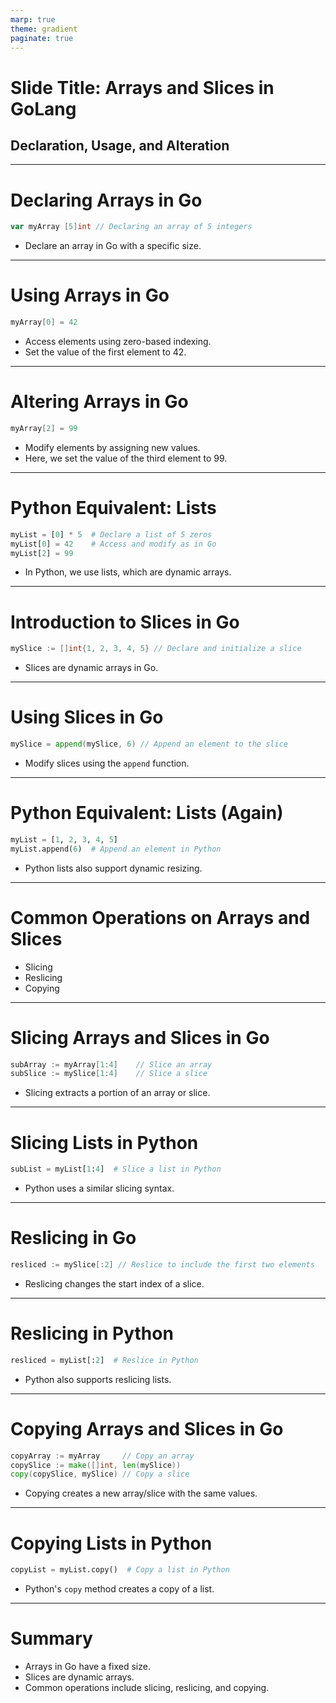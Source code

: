 ```yaml
---
marp: true
theme: gradient
paginate: true
---
```


# Slide Title: Arrays and Slices in GoLang
## Declaration, Usage, and Alteration

---

# Declaring Arrays in Go
```go
var myArray [5]int // Declaring an array of 5 integers
```

- Declare an array in Go with a specific size.

---

# Using Arrays in Go
```go
myArray[0] = 42
```

- Access elements using zero-based indexing.
- Set the value of the first element to 42.

---

# Altering Arrays in Go
```go
myArray[2] = 99
```

- Modify elements by assigning new values.
- Here, we set the value of the third element to 99.

---

# Python Equivalent: Lists
```python
myList = [0] * 5  # Declare a list of 5 zeros
myList[0] = 42    # Access and modify as in Go
myList[2] = 99
```

- In Python, we use lists, which are dynamic arrays.

---

# Introduction to Slices in Go
```go
mySlice := []int{1, 2, 3, 4, 5} // Declare and initialize a slice
```

- Slices are dynamic arrays in Go.

---

# Using Slices in Go
```go
mySlice = append(mySlice, 6) // Append an element to the slice
```

- Modify slices using the `append` function.

---

# Python Equivalent: Lists (Again)
```python
myList = [1, 2, 3, 4, 5]
myList.append(6)  # Append an element in Python
```

- Python lists also support dynamic resizing.

---

# Common Operations on Arrays and Slices
- Slicing
- Reslicing
- Copying

---

# Slicing Arrays and Slices in Go
```go
subArray := myArray[1:4]    // Slice an array
subSlice := mySlice[1:4]    // Slice a slice
```

- Slicing extracts a portion of an array or slice.

---

# Slicing Lists in Python
```python
subList = myList[1:4]  # Slice a list in Python
```

- Python uses a similar slicing syntax.

---

# Reslicing in Go
```go
resliced := mySlice[:2] // Reslice to include the first two elements
```

- Reslicing changes the start index of a slice.

---

# Reslicing in Python
```python
resliced = myList[:2]  # Reslice in Python
```

- Python also supports reslicing lists.

---

# Copying Arrays and Slices in Go
```go
copyArray := myArray     // Copy an array
copySlice := make([]int, len(mySlice))
copy(copySlice, mySlice) // Copy a slice
```

- Copying creates a new array/slice with the same values.

---

# Copying Lists in Python
```python
copyList = myList.copy()  # Copy a list in Python
```

- Python's `copy` method creates a copy of a list.

---

# Summary
- Arrays in Go have a fixed size.
- Slices are dynamic arrays.
- Common operations include slicing, reslicing, and copying.
